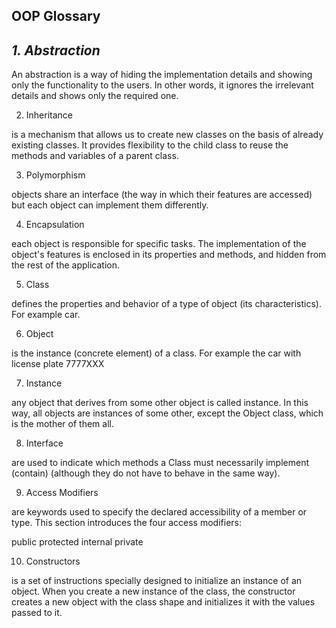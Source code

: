 <h2>OOP Glossary</h2>

## **_1. Abstraction_**

An abstraction is a way of hiding the implementation details and showing only the functionality to the users. In other words, it ignores the irrelevant details and shows only the required one.

2. Inheritance

is a mechanism that allows us to create new classes on the basis of already existing classes. It provides flexibility to the child class to reuse the methods and variables of a parent class.

3. Polymorphism

objects share an interface (the way in which their features are accessed) but each object can implement them differently.

4. Encapsulation

each object is responsible for specific tasks. The implementation of the object's features is enclosed in its properties and methods, and hidden from the rest of the application.

5. Class

defines the properties and behavior of a type of object (its characteristics). For example car.

6. Object

is the instance (concrete element) of a class. For example the car with license plate 7777XXX

7. Instance

any object that derives from some other object is called instance. In this way, all objects are instances of some other, except the Object class, which is the mother of them all.

8. Interface

are used to indicate which methods a Class must necessarily implement (contain) (although they do not have to behave in the same way).

9. Access Modifiers

are keywords used to specify the declared accessibility of a member or type. This section introduces the four access modifiers:

public
protected
internal
private

10. Constructors

is a set of instructions specially designed to initialize an instance of an object. When you create a new instance of the class, the constructor creates a new object with the class shape and initializes it with the values passed to it.

